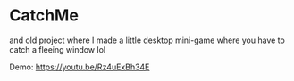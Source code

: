 # CatchMe
and old project where I made a little desktop mini-game where you have to catch a fleeing window lol

Demo: https://youtu.be/Rz4uExBh34E
